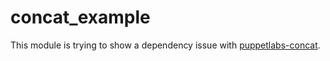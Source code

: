 # concat_example

This module is trying to show a dependency issue with [puppetlabs-concat](https://github.com/puppetlabs/puppetlabs-concat).
